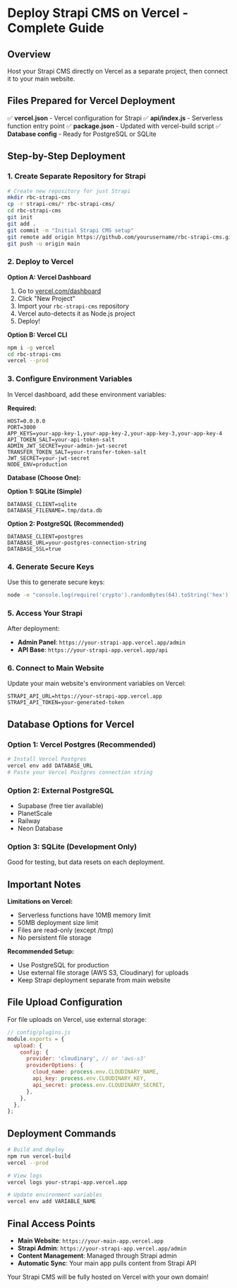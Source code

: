 # Deploy Strapi CMS on Vercel - Complete Guide

## Overview
Host your Strapi CMS directly on Vercel as a separate project, then connect it to your main website.

## Files Prepared for Vercel Deployment

✅ **vercel.json** - Vercel configuration for Strapi
✅ **api/index.js** - Serverless function entry point
✅ **package.json** - Updated with vercel-build script
✅ **Database config** - Ready for PostgreSQL or SQLite

## Step-by-Step Deployment

### 1. Create Separate Repository for Strapi
```bash
# Create new repository for just Strapi
mkdir rbc-strapi-cms
cp -r strapi-cms/* rbc-strapi-cms/
cd rbc-strapi-cms
git init
git add .
git commit -m "Initial Strapi CMS setup"
git remote add origin https://github.com/yourusername/rbc-strapi-cms.git
git push -u origin main
```

### 2. Deploy to Vercel

**Option A: Vercel Dashboard**
1. Go to [vercel.com/dashboard](https://vercel.com/dashboard)
2. Click "New Project"
3. Import your `rbc-strapi-cms` repository
4. Vercel auto-detects it as Node.js project
5. Deploy!

**Option B: Vercel CLI**
```bash
npm i -g vercel
cd rbc-strapi-cms
vercel --prod
```

### 3. Configure Environment Variables

In Vercel dashboard, add these environment variables:

**Required:**
```
HOST=0.0.0.0
PORT=3000
APP_KEYS=your-app-key-1,your-app-key-2,your-app-key-3,your-app-key-4
API_TOKEN_SALT=your-api-token-salt
ADMIN_JWT_SECRET=your-admin-jwt-secret
TRANSFER_TOKEN_SALT=your-transfer-token-salt
JWT_SECRET=your-jwt-secret
NODE_ENV=production
```

**Database (Choose One):**

**Option 1: SQLite (Simple)**
```
DATABASE_CLIENT=sqlite
DATABASE_FILENAME=.tmp/data.db
```

**Option 2: PostgreSQL (Recommended)**
```
DATABASE_CLIENT=postgres
DATABASE_URL=your-postgres-connection-string
DATABASE_SSL=true
```

### 4. Generate Secure Keys

Use this to generate secure keys:
```bash
node -e "console.log(require('crypto').randomBytes(64).toString('hex'))"
```

### 5. Access Your Strapi

After deployment:
- **Admin Panel**: `https://your-strapi-app.vercel.app/admin`
- **API Base**: `https://your-strapi-app.vercel.app/api`

### 6. Connect to Main Website

Update your main website's environment variables on Vercel:
```
STRAPI_API_URL=https://your-strapi-app.vercel.app
STRAPI_API_TOKEN=your-generated-token
```

## Database Options for Vercel

### Option 1: Vercel Postgres (Recommended)
```bash
# Install Vercel Postgres
vercel env add DATABASE_URL
# Paste your Vercel Postgres connection string
```

### Option 2: External PostgreSQL
- Supabase (free tier available)
- PlanetScale
- Railway
- Neon Database

### Option 3: SQLite (Development Only)
Good for testing, but data resets on each deployment.

## Important Notes

**Limitations on Vercel:**
- Serverless functions have 10MB memory limit
- 50MB deployment size limit
- Files are read-only (except /tmp)
- No persistent file storage

**Recommended Setup:**
- Use PostgreSQL for production
- Use external file storage (AWS S3, Cloudinary) for uploads
- Keep Strapi deployment separate from main website

## File Upload Configuration

For file uploads on Vercel, use external storage:

```javascript
// config/plugins.js
module.exports = {
  upload: {
    config: {
      provider: 'cloudinary', // or 'aws-s3'
      providerOptions: {
        cloud_name: process.env.CLOUDINARY_NAME,
        api_key: process.env.CLOUDINARY_KEY,
        api_secret: process.env.CLOUDINARY_SECRET,
      },
    },
  },
};
```

## Deployment Commands

```bash
# Build and deploy
npm run vercel-build
vercel --prod

# View logs
vercel logs your-strapi-app.vercel.app

# Update environment variables
vercel env add VARIABLE_NAME
```

## Final Access Points

- **Main Website**: `https://your-main-app.vercel.app`
- **Strapi Admin**: `https://your-strapi-app.vercel.app/admin`
- **Content Management**: Managed through Strapi admin
- **Automatic Sync**: Your main app pulls content from Strapi API

Your Strapi CMS will be fully hosted on Vercel with your own domain!
